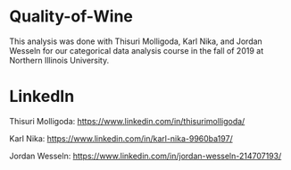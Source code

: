 # Quality-of-Wine

This analysis was done with Thisuri Molligoda, Karl Nika, and Jordan Wesseln for our categorical data analysis course in the fall of 2019 at Northern Illinois University.

# LinkedIn

Thisuri Molligoda: https://www.linkedin.com/in/thisurimolligoda/

Karl Nika: https://www.linkedin.com/in/karl-nika-9960ba197/ 

Jordan Wesseln: https://www.linkedin.com/in/jordan-wesseln-214707193/ 

